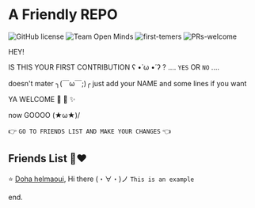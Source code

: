 # A Friendly REPO

![GitHub license](https://img.shields.io/github/license/Ayahelmaoui/5pp.svg)
![Team Open Minds](https://img.shields.io/badge/Members%20of-Team%20Open%20Minds-blue.svg?color=0099CC)
![first-temers](https://img.shields.io/badge/first--timers-friendly-hotpink)
![PRs-welcome](https://img.shields.io/badge/Pull%20Requests-Welcome-success)


HEY! 

IS THIS YOUR FIRST CONTRIBUTION ʕ •̀ ω •́ ʔ ? ....  ``YES`` OR ``NO`` ....

doesn't mater ╮(￣ω￣;)╭ just add your NAME and some lines if you want

YA WELCOME  :hatched_chick: :cherries: :sparkles:  

now GOOOO \(★ω★)/  

:point_right: ``GO TO FRIENDS LIST AND MAKE YOUR CHANGES``  :point_left: 

## Friends List :busts_in_silhouette::heart: 

:star: [Doha helmaoui](https://github.com/Doha-Helmaoui), Hi  there	(・∀・)ノ ``This is an example``


end.

